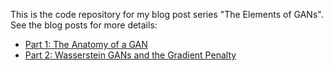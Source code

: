 This is the code repository for my blog post series "The Elements of GANs". See the blog posts for more details:
* [Part 1: The Anatomy of a GAN](https://jleinonen.github.io/2019/09/05/gan-elements-1.html) 
* [Part 2: Wasserstein GANs and the Gradient Penalty](https://jleinonen.github.io/2019/11/07/gan-elements-2.html) 

